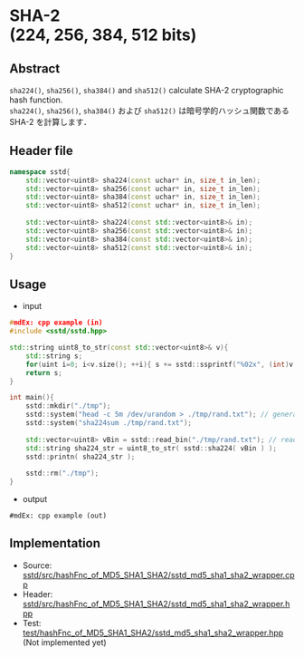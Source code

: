 # SHA-2<br/>(224, 256, 384, 512 bits)
## Abstract
```sha224()```, ```sha256()```, ```sha384()``` and ```sha512()``` calculate SHA-2 cryptographic hash function.  
```sha224()```, ```sha256()```, ```sha384()``` および ```sha512()``` は暗号学的ハッシュ関数である SHA-2 を計算します．

## Header file
```cpp
namespace sstd{
    std::vector<uint8> sha224(const uchar* in, size_t in_len);
    std::vector<uint8> sha256(const uchar* in, size_t in_len);
    std::vector<uint8> sha384(const uchar* in, size_t in_len);
    std::vector<uint8> sha512(const uchar* in, size_t in_len);
    
    std::vector<uint8> sha224(const std::vector<uint8>& in);
    std::vector<uint8> sha256(const std::vector<uint8>& in);
    std::vector<uint8> sha384(const std::vector<uint8>& in);
    std::vector<uint8> sha512(const std::vector<uint8>& in);
}
```

## Usage
- input
```cpp
#mdEx: cpp example (in)
#include <sstd/sstd.hpp>

std::string uint8_to_str(const std::vector<uint8>& v){
    std::string s;
    for(uint i=0; i<v.size(); ++i){ s += sstd::ssprintf("%02x", (int)v[i]); }
    return s;
}

int main(){
    sstd::mkdir("./tmp");
    sstd::system("head -c 5m /dev/urandom > ./tmp/rand.txt"); // generate 5 MB random file
    sstd::system("sha224sum ./tmp/rand.txt");
    
    std::vector<uint8> vBin = sstd::read_bin("./tmp/rand.txt"); // read all as a binary
    std::string sha224_str = uint8_to_str( sstd::sha224( vBin ) );
    sstd::printn( sha224_str );
    
    sstd::rm("./tmp");
}
```
- output  
```
#mdEx: cpp example (out)
```

## Implementation
- Source: [sstd/src/hashFnc_of_MD5_SHA1_SHA2/sstd_md5_sha1_sha2_wrapper.cpp](https://github.com/admiswalker/SubStandardLibrary-SSTD-/blob/master/sstd/src/hashFnc_of_MD5_SHA1_SHA2/sstd_md5_sha1_sha2_wrapper.cpp)
- Header: [sstd/src/hashFnc_of_MD5_SHA1_SHA2/sstd_md5_sha1_sha2_wrapper.hpp](https://github.com/admiswalker/SubStandardLibrary-SSTD-/blob/master/sstd/src/hashFnc_of_MD5_SHA1_SHA2/sstd_md5_sha1_sha2_wrapper.hpp)
- Test: [test/hashFnc_of_MD5_SHA1_SHA2/sstd_md5_sha1_sha2_wrapper.hpp](https://github.com/admiswalker/SubStandardLibrary-SSTD-/blob/master/test/hashFnc_of_MD5_SHA1_SHA2/sstd_md5_sha1_sha2_wrapper.hpp)
  (Not implemented yet)

